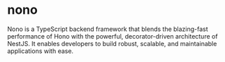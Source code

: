 # nono
Nono is a TypeScript backend framework that blends the blazing-fast performance of Hono with the powerful, decorator-driven architecture of NestJS. It enables developers to build robust, scalable, and maintainable applications with ease.
